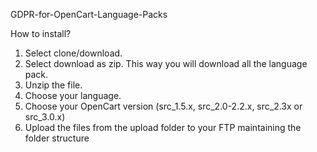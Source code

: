 GDPR-for-OpenCart-Language-Packs

How to install?
1. Select clone/download.
2. Select download as zip. This way you will download all the language pack.
3. Unzip the file.
4. Choose your language.
5. Choose your OpenCart version (src_1.5.x, src_2.0-2.2.x, src_2.3x or src_3.0.x)
6. Upload the files from the upload folder to your FTP maintaining the folder structure
